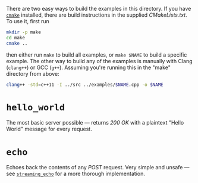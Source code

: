 There are two easy ways to build the examples in this directory.  If you have [`cmake`](https://cmake.org/) installed, there are build instructions in the supplied *CMakeLists.txt*.  To use it, first run 

```sh
mkdir -p make
cd make
cmake ..
```

then either run `make` to build all examples, or `make $NAME` to build a specific example.  The other way to build any of the examples is manually with Clang (`clang++`) or GCC (`g++`).  Assuming you're running this in the "make" directory from above:

```sh
clang++ -std=c++11 -I ../src ../examples/$NAME.cpp -o $NAME
```

# `hello_world`

The most basic server possible — returns *200 OK* with a plaintext "Hello World" message for every request.

# `echo`

Echoes back the contents of any *POST* request.  Very simple and unsafe — see [`streaming_echo`](#streaming_echo) for a more thorough implementation.